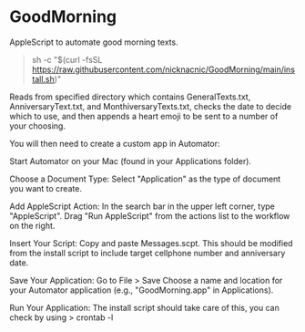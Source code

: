 # GoodMorning
AppleScript to automate good morning texts.

> sh -c "$(curl -fsSL https://raw.githubusercontent.com/nicknacnic/GoodMorning/main/install.sh)"

Reads from specified directory which contains GeneralTexts.txt, AnniversaryText.txt, and MonthiversaryTexts.txt, checks the date to decide which to use, and then appends a heart emoji to be sent to a number of your choosing.

You will then need to create a custom app in Automator:

Start Automator on your Mac (found in your Applications folder).

Choose a Document Type: Select "Application" as the type of document you want to create.

Add AppleScript Action:
    In the search bar in the upper left corner, type "AppleScript".
    Drag "Run AppleScript" from the actions list to the workflow on the right.

Insert Your Script:
    Copy and paste Messages.scpt.
    This should be modified from the install script to include target cellphone number and anniversary date.

Save Your Application:
    Go to File > Save
    Choose a name and location for your Automator application (e.g., "GoodMorning.app" in Applications).

Run Your Application:
    The install script should take care of this, you can check by using
    > crontab -l
